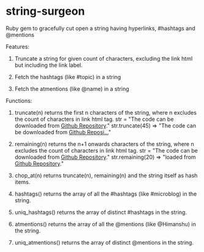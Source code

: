 string-surgeon
==============

Ruby gem to gracefully cut open a string having hyperlinks, #hashtags and @mentions


Features:

1. Truncate a string for given count of characters, excluding the link html but including the link label.

2. Fetch the hashtags (like #topic) in a string

3. Fetch the atmentions (like @name) in a string


Functions:

1. truncate(n) returns the first n characters of the string, where n excludes the count of characters in link html tag. 
str = "The code can be downloaded from <a href='https://github.com/himaenshu/string-surgeon'>Github Repository</a>."
str.truncate(45) => "The code can be downloaded from <a href='https://github.com/himaenshu/string-surgeon'>Github Reposi...<a/>"

2. remaining(n) returns the n+1 onwards characters of the string, where n excludes the count of characters in link html tag. 
str = "The code can be downloaded from <a href='https://github.com/himaenshu/string-surgeon'>Github Repository</a>."
str.remaining(20) => "loaded from <a href='https://github.com/himaenshu/string-surgeon'>Github Repository</a>."

3. chop_at(n) returns truncate(n), remaining(n) and the string itself as hash items.

4. hashtags() returns the array of all the #hashtags (like #microblog) in the string.

5. uniq_hashtags() returns the array of distinct #hashtags in the string.
 
6. atmentions() returns the array of all the @mentions (like @Himanshu) in the string.

7. uniq_atmentions() returns the array of distinct @mentions in the string.

